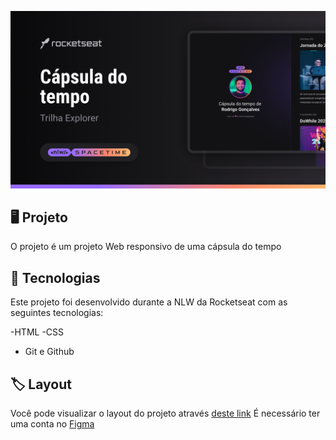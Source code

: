 <p>
  <img src=".github/Preview.png" alt="Project Preview" widht="100" />
</p>

## 🖥️ Projeto
O projeto é um projeto Web responsivo de uma cápsula do tempo

## 🚀 Tecnologias
Este projeto foi desenvolvido durante a NLW da Rocketseat com as seguintes tecnologias:

-HTML
-CSS
- Git e Github

## 🏷️ Layout
Você pode visualizar o layout do projeto através 
[deste link](https://www.figma.com/file/eCDbimLs52yQyLq32bVmp7/C%C3%A1psula-do-tempo-%E2%80%A2-Trilha-Explorer-(Community)-(Copy)?type=design&node-id=306%3A3&t=xLTxgU4T7XepKAm1-1)
É necessário ter uma conta no [Figma](https://www.figma.com/)
